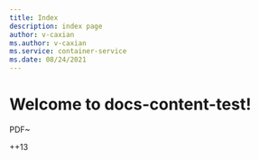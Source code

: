 ```yaml
---
title: Index
description: index page
author: v-caxian
ms.author: v-caxian
ms.service: container-service
ms.date: 08/24/2021
---
```


# Welcome to docs-content-test!

PDF~

++13

